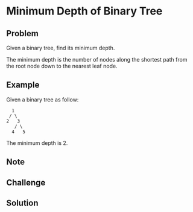 Minimum Depth of Binary Tree
===


Problem
-------

Given a binary tree, find its minimum depth.

The minimum depth is the number of nodes along the shortest path from the root node down to the nearest leaf node.

Example
-------

Given a binary tree as follow:

      1
     / \ 
    2   3
       / \
      4   5
  
The minimum depth is 2.


Note
---------

Challenge
---------

Solution
--------

